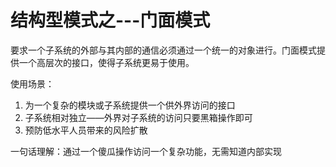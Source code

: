 # 结构型模式之---门面模式

要求一个子系统的外部与其内部的通信必须通过一个统一的对象进行。门面模式提供一个高层次的接口，使得子系统更易于使用。

使用场景：
1. 为一个复杂的模块或子系统提供一个供外界访问的接口
2. 子系统相对独立——外界对子系统的访问只要黑箱操作即可
3. 预防低水平人员带来的风险扩散

一句话理解：通过一个傻瓜操作访问一个复杂功能，无需知道内部实现

